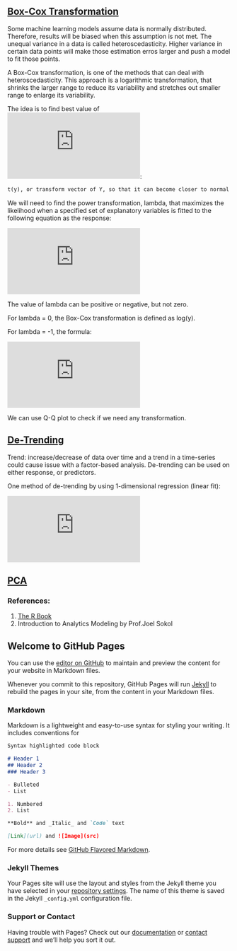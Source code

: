 ## [Box-Cox Transformation](#Box-Cox)

Some machine learning models assume data is normally distributed. Therefore, results will be biased when this assumption is not met. The unequal variance in a data is called heteroscedasticity. Higher variance in certain data points will make those estimation erros larger and push a model to fit those points. 

A Box-Cox transformation, is one of the methods that can deal with heteroscedasticity. This approach is a logarithmic transformation, that shrinks the larger range to reduce its variability and stretches out smaller range to enlarge its variability. 


The idea is to find best value of ![lambda](https://latex.codecogs.com/gif.latex?%5Clambda):

```markdown
t(y), or transform vector of Y, so that it can become closer to normal distribution. 
```
We will need to find the power transformation, lambda, that maximizes the likelihood when a 
specified set of explanatory variables is fitted to the following equation as the response: 

![Power Transformation](https://latex.codecogs.com/gif.latex?t%28y%29%20%3D%20%5Cfrac%7B%28y%5E%7B%5Clambda%7D-1%29%7D%7B%5Clambda%20%7D)






The value of lambda can be positive or negative, but not zero. 

For lambda = 0, the Box-Cox transformation is defined as log(y). 

For lambda = -1, the formula:

![Example 1](https://latex.codecogs.com/gif.latex?%5Cfrac%7By%5E%7B-1%7D-1%7D%7B-1%7D%20%3D%20%5Cfrac%7B%5Cfrac%7B1%7D%7By%7D%20-%201%7D%7B-1%7D%20%3D%201%20-%20%5Cfrac%7B1%7D%7By%7D)






We can use Q-Q plot to check if we need any transformation. 



## [De-Trending](#De-Trending) 

Trend: increase/decrease of data over time and a trend in a time-series could cause issue with a factor-based analysis. De-trending can be used on either response, or predictors. 

One method of de-trending by using 1-dimensional regression (linear fit): 


![Detrending Example](https://latex.codecogs.com/gif.latex?y%20%3D%20a_%7B0%7D%20&plus;%20a_%7B1%7Dx)







## [PCA](#PCA) 



### References:

1. [The R Book](https://learning.oreilly.com/library/view/the-r-book/9780470510247/ch009-sec016.html)
2. Introduction to Analytics Modeling by Prof.Joel Sokol



## Welcome to GitHub Pages

You can use the [editor on GitHub](https://github.com/NothinBetterToDo/Analytics-Modeling/edit/main/index.md) to maintain and preview the content for your website in Markdown files.

Whenever you commit to this repository, GitHub Pages will run [Jekyll](https://jekyllrb.com/) to rebuild the pages in your site, from the content in your Markdown files.

### Markdown

Markdown is a lightweight and easy-to-use syntax for styling your writing. It includes conventions for

```markdown
Syntax highlighted code block

# Header 1
## Header 2
### Header 3

- Bulleted
- List

1. Numbered
2. List

**Bold** and _Italic_ and `Code` text

[Link](url) and ![Image](src)
```

For more details see [GitHub Flavored Markdown](https://guides.github.com/features/mastering-markdown/).

### Jekyll Themes

Your Pages site will use the layout and styles from the Jekyll theme you have selected in your [repository settings](https://github.com/NothinBetterToDo/Analytics-Modeling/settings). The name of this theme is saved in the Jekyll `_config.yml` configuration file.

### Support or Contact

Having trouble with Pages? Check out our [documentation](https://docs.github.com/categories/github-pages-basics/) or [contact support](https://support.github.com/contact) and we’ll help you sort it out.

